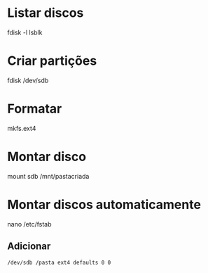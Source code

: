 # Listar discos
fdisk -l
lsblk

# Criar partições
fdisk /dev/sdb

# Formatar
mkfs.ext4

# Montar disco
mount sdb /mnt/pastacriada

# Montar discos automaticamente
nano /etc/fstab

## Adicionar
```
/dev/sdb /pasta ext4 defaults 0 0
```